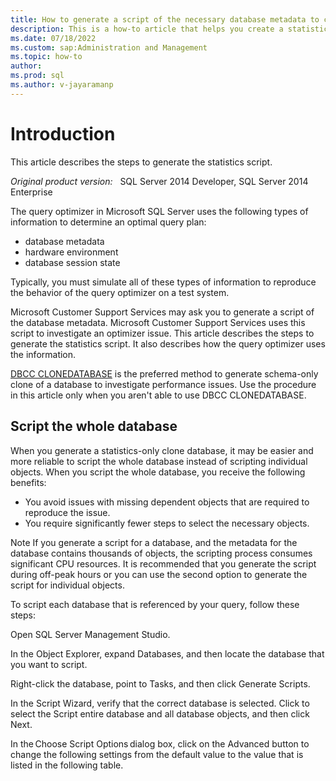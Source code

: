 ```yaml
---
title: How to generate a script of the necessary database metadata to create a statistics-only database in SQL Server  
description: This is a how-to article that helps you create a statistics-only database in SQL Server. 
ms.date: 07/18/2022
ms.custom: sap:Administration and Management
ms.topic: how-to
author: 
ms.prod: sql
ms.author: v-jayaramanp
---
```


# Introduction

This article describes the steps to generate the statistics script.

_Original product version:_ &nbsp; SQL Server 2014 Developer, SQL Server 2014 Enterprise

The query optimizer in Microsoft SQL Server uses the following types of information to determine an optimal query plan:

- database metadata
- hardware environment
- database session state

Typically, you must simulate all of these types of information to reproduce the behavior of the query optimizer on a test system.

Microsoft Customer Support Services may ask you to generate a script of the database metadata. Microsoft Customer Support Services uses this script to investigate an optimizer issue. This article describes the steps to generate the statistics script. It also describes how the query optimizer uses the information.

[DBCC CLONEDATABASE](https://docs.microsoft.com/sql/t-sql/database-console-commands/dbcc-clonedatabase-transact-sql?view=sql-server-ver15) is the preferred method to generate schema-only clone of a database to investigate performance issues. Use the procedure in this article only when you aren't able to use DBCC CLONEDATABASE.

## Script the whole database

When you generate a statistics-only clone database, it may be easier and more reliable to script the whole database instead of scripting individual objects. When you script the whole database, you receive the following benefits:

- You avoid issues with missing dependent objects that are required to reproduce the issue.
- You require significantly fewer steps to select the necessary objects.

Note If you generate a script for a database, and the metadata for the database contains thousands of objects, the scripting process consumes significant CPU resources. It is  recommended that you generate the script during off-peak hours or you can use the second option to generate the script for individual objects.

To script each database that is referenced by your query, follow these steps:

Open SQL Server Management Studio. 

In the Object Explorer, expand Databases, and then locate the database that you want to script.

Right-click the database, point to Tasks, and then click Generate Scripts.

In the Script Wizard, verify that the correct database is selected. Click to select the Script entire database and all database objects, and then click Next.

In the Choose Script Options dialog box, click on the Advanced button to change the following settings from the default value to the value that is listed in the following table. 